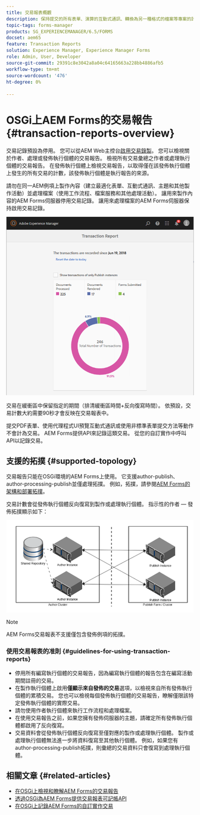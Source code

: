 ```yaml
---
title: 交易報表概觀
description: 保持提交的所有表單、演算的互動式通訊、轉換為另一種格式的檔案等專案的計數
topic-tags: forms-manager
products: SG_EXPERIENCEMANAGER/6.5/FORMS
docset: aem65
feature: Transaction Reports
solution: Experience Manager, Experience Manager Forms
role: Admin, User, Developer
source-git-commit: 29391c8e3042a8a04c64165663a228bb4886afb5
workflow-type: tm+mt
source-wordcount: '476'
ht-degree: 0%

---
```


# OSGi上AEM Forms的交易報告 {#transaction-reports-overview}

<!--## Introduction {#introduction}

Transaction reports in AEM Forms let you keep a count of all transactions taken place since a specified date on your AEM Forms deployment. The objective is to provide information about product usage and help business stakeholders understand their digital processing volumes. Examples of a transaction include:

* Submission of an adaptive form, an HTML5 Form, or a form set
* Rendition of a print or a web version of an interactive communication
* Conversion of a document from one file format to another

For more information on what is considered a transaction, see [Billable APIs](../../forms/using/transaction-reports-billable-apis.md).-->

交易記錄預設為停用。 您可以從AEM Web主控台[啟用交易錄製](../../forms/using/viewing-and-understanding-transaction-reports.md#setting-up-transaction-reports)。 您可以檢視關於作者、處理或發佈執行個體的交易報告。 檢視所有交易彙總之作者或處理執行個體的交易報告。 在發佈執行個體上檢視交易報告，以取得僅在該發佈執行個體上發生的所有交易的計數，該發佈執行個體是執行報告的來源。

請勿在同一AEM例項上製作內容（建立最適化表單、互動式通訊、主題和其他製作活動）並處理檔案（使用工作流程、檔案服務和其他處理活動）。 讓用來製作內容的AEM Forms伺服器停用交易記錄。 讓用來處理檔案的AEM Forms伺服器保持啟用交易記錄。

![sample-transaction-report-author-1](assets/sample-transaction-report-author-1.png)

交易在緩衝區中保留指定的期間（排清緩衝區時間+反向復寫時間）。 依預設，交易計數大約需要90秒才會反映在交易報表中。

提交PDF表單、使用代理程式UI預覽互動式通訊或使用非標準表單提交方法等動作不會計為交易。 AEM Forms提供API來記錄這類交易。 從您的自訂實作中呼叫API以記錄交易。

## 支援的拓撲 {#supported-topology}

交易報告只能在OSGi環境的AEM Forms上使用。 它支援author-publish、author-processing-publish並僅處理拓撲。 例如，拓撲，請參閱[AEM Forms的架構和部署拓撲](../../forms/using/transaction-reports-overview.md)。

交易計數會從發佈執行個體反向復寫到製作或處理執行個體。 指示性的作者 — 發佈拓撲顯示如下：

![simple-author-publish-topology](assets/simple-author-publish-topology.png)

>[!NOTE]
>
>AEM Forms交易報表不支援僅包含發佈例項的拓撲。

### 使用交易報表的准則 {#guidelines-for-using-transaction-reports}

* 停用所有編寫執行個體的交易報告，因為編寫執行個體的報告包含在編寫活動期間註冊的交易。
* 在製作執行個體上啟用&#x200B;**僅顯示來自發佈的交易**&#x200B;選項，以檢視來自所有發佈執行個體的累積交易。 您也可以檢視每個發佈執行個體的交易報告，瞭解僅限該特定發佈執行個體的實際交易。
* 請勿使用作者執行個體來執行工作流程和處理檔案。
* 在使用交易報告之前，如果您擁有發佈伺服器的主題，請確定所有發佈執行個體都啟用了反向復寫。
* 交易資料會從發佈執行個體反向復寫至僅對應的製作或處理執行個體。 製作或處理執行個體無法進一步將資料復寫至其他執行個體。 例如，如果您有author-processing-publish拓撲，則彙總的交易資料只會復寫到處理執行個體。

## 相關文章 {#related-articles}

* [在OSGi上檢視和瞭解AEM Forms的交易報告](../../forms/using/viewing-and-understanding-transaction-reports.md)
* [透過OSGi為AEM Forms提供交易報表可記帳API](../../forms/using/transaction-reports-billable-apis.md)
* [在OSGi上記錄AEM Forms的自訂實作交易](/help/forms/using/record-transaction-custom-implementation.md)
